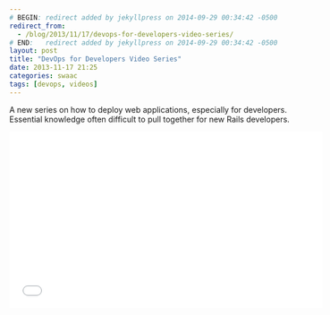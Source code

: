 ```yaml
---
# BEGIN: redirect added by jekyllpress on 2014-09-29 00:34:42 -0500
redirect_from:
  - /blog/2013/11/17/devops-for-developers-video-series/
# END:   redirect added by jekyllpress on 2014-09-29 00:34:42 -0500
layout: post
title: "DevOps for Developers Video Series"
date: 2013-11-17 21:25
categories: swaac
tags: [devops, videos]
---
```

A new series on how to deploy web applications, especially for
developers. Essential knowledge often difficult to pull together for
new Rails developers.

<iframe
width="560" height="315"
src="//www.youtube.com/embed/videoseries?list=PLjQo0sojbbxUav7I746f0lT4apGX8-iON"
frameborder="0" allowfullscreen></iframe>

